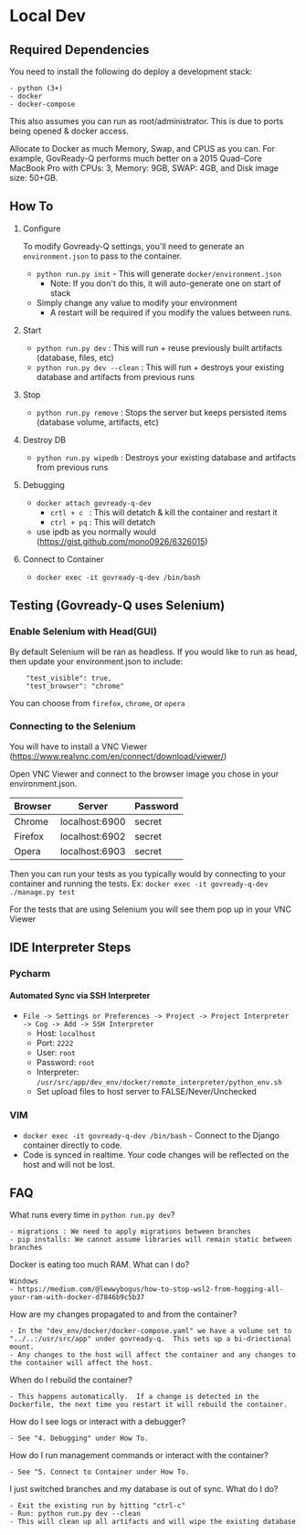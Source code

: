 # Local Dev
## Required Dependencies
You need to install the following do deploy a development stack:

    - python (3+)
    - docker
    - docker-compose
    
This also assumes you can run as root/administrator.  This is due to ports being opened & docker access.

Allocate to Docker as much Memory, Swap, and CPUS as you can. For example, GovReady-Q performs much better on a 2015 Quad-Core MacBook Pro with CPUs: 3, Memory: 9GB, SWAP: 4GB, and Disk image size: 50+GB.


## How To
1. Configure

    To modify Govready-Q settings, you'll need to generate an `environment.json` to pass to the container.
    - `python run.py init` - This will generate `docker/environment.json` 
        * Note: If you don't do this, it will auto-generate one on start of stack
    - Simply change any value to modify your environment
        * A restart will be required if you modify the values between runs.
     
2. Start
    -  `python run.py dev`         : This will run + reuse previously built artifacts (database, files, etc)
    -  `python run.py dev --clean` : This will run + destroys your existing database and artifacts from previous runs
    
3. Stop
    -  `python run.py remove` : Stops the server but keeps persisted items (database volume, artifacts, etc)

4. Destroy DB
    -  `python run.py wipedb` : Destroys your existing database and artifacts from previous runs
    
4. Debugging
    - `docker attach govready-q-dev`
        - `crtl + c ` : This will detatch & kill the container and restart it
        - `ctrl + pq` : This will detatch
    - use ipdb as you normally would (https://gist.github.com/mono0926/6326015)
    
5. Connect to Container
    - `docker exec -it govready-q-dev /bin/bash`
    

## Testing (Govready-Q uses Selenium)
###  Enable Selenium with Head(GUI)
By default Selenium will be ran as headless.  If you would like to run as head, then update your
environment.json to include:
```
    "test_visible": true,
    "test_browser": "chrome" 
```````````
You can choose from `firefox`, `chrome`, or `opera`

### Connecting to the Selenium
You will have to install a VNC Viewer (https://www.realvnc.com/en/connect/download/viewer/)

Open VNC Viewer and connect to the browser image you chose in your environment.json.

| Browser | Server         | Password |
|---------|----------------|----------|
| Chrome  | localhost:6900 | secret   |
| Firefox | localhost:6902 | secret   |
| Opera   | localhost:6903 | secret   |

Then you can run your tests as you typically would by connecting to your container and running the tests.  Ex: 
`docker exec -it govready-q-dev ./manage.py test`

For the tests that are using Selenium you will see them pop up in your VNC Viewer

## IDE Interpreter Steps

### Pycharm
#### Automated Sync via SSH Interpreter
- `File -> Settings or Preferences -> Project -> Project Interpreter  -> Cog -> Add -> SSH Interpreter`
    - Host: `localhost`
    - Port: `2222`
    - User: `root`
    - Password: `root`
    - Interpreter: `/usr/src/app/dev_env/docker/remote_interpreter/python_env.sh`
    - Set upload files to host server to FALSE/Never/Unchecked

### VIM
- `docker exec -it govready-q-dev /bin/bash` - Connect to the Django container directly to code.
- Code is synced in realtime.  Your code changes will be reflected on the host and will not be lost.


## FAQ

What runs every time in `python run.py dev`?
    
    - migrations : We need to apply migrations between branches
    - pip installs: We cannot assume libraries will remain static between branches
    
Docker is eating too much RAM.  What can I do?
    
    Windows
    - https://medium.com/@lewwybogus/how-to-stop-wsl2-from-hogging-all-your-ram-with-docker-d7846b9c5b37
    
How are my changes propagated to and from the container?      

    - In the "dev_env/docker/docker-compose.yaml" we have a volume set to "../..:/usr/src/app" under govready-q.  This sets up a bi-driectional mount.  
    - Any changes to the host will affect the container and any changes to the container will affect the host.
    
When do I rebuild the container?

    - This happens automatically.  If a change is detected in the Dockerfile, the next time you restart it will rebuild the container.
    
How do I see logs or interact with a debugger?

    - See "4. Debugging" under How To.  
    
How do I run management commands or interact with the container?

    - See "5. Connect to Container under How To.  
    
I just switched branches and my database is out of sync.  What do I do?

    - Exit the existing run by hitting "ctrl-c"
    - Run: python run.py dev --clean
    - This will clean up all artifacts and will wipe the existing database
    
